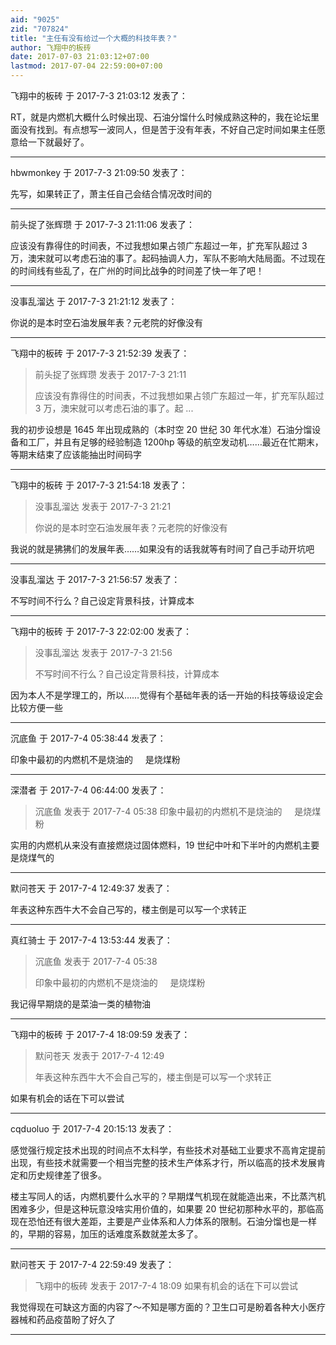```yaml
---
aid: "9025"
zid: "707824"
title: "主任有没有给过一个大概的科技年表？"
author: 飞翔中的板砖
date: 2017-07-03 21:03:12+07:00
lastmod: 2017-07-04 22:59:00+07:00
---
```


飞翔中的板砖 于 2017-7-3 21:03:12 发表了：

RT，就是内燃机大概什么时候出现、石油分馏什么时候成熟这种的，我在论坛里面没有找到。有点想写一波同人，但是苦于没有年表，不好自己定时间如果主任愿意给一下就最好了。

---

hbwmonkey 于 2017-7-3 21:09:50 发表了：

先写，如果转正了，萧主任自己会结合情况改时间的

---

前头捉了张辉瓒 于 2017-7-3 21:11:06 发表了：

应该没有靠得住的时间表，不过我想如果占领广东超过一年，扩充军队超过 3 万，澳宋就可以考虑石油的事了。起码抽调人力，军队不影响大陆局面。不过现在的时间线有些乱了，在广州的时间比战争的时间差了快一年了吧！

---

没事乱溜达 于 2017-7-3 21:21:12 发表了：

你说的是本时空石油发展年表？元老院的好像没有

---

飞翔中的板砖 于 2017-7-3 21:52:39 发表了：

> 前头捉了张辉瓒 发表于 2017-7-3 21:11
>
> 应该没有靠得住的时间表，不过我想如果占领广东超过一年，扩充军队超过 3 万，澳宋就可以考虑石油的事了。起 ...

我的初步设想是 1645 年出现成熟的（本时空 20 世纪 30 年代水准）石油分馏设备和工厂，并且有足够的经验制造 1200hp 等级的航空发动机……最近在忙期末，等期末结束了应该能抽出时间码字

---

飞翔中的板砖 于 2017-7-3 21:54:18 发表了：

> 没事乱溜达 发表于 2017-7-3 21:21
>
> 你说的是本时空石油发展年表？元老院的好像没有

我说的就是狒狒们的发展年表……如果没有的话我就等有时间了自己手动开坑吧

---

没事乱溜达 于 2017-7-3 21:56:57 发表了：

不写时间不行么？自己设定背景科技，计算成本

---

飞翔中的板砖 于 2017-7-3 22:02:00 发表了：

> 没事乱溜达 发表于 2017-7-3 21:56
>
> 不写时间不行么？自己设定背景科技，计算成本

因为本人不是学理工的，所以……觉得有个基础年表的话一开始的科技等级设定会比较方便一些

---

沉底鱼 于 2017-7-4 05:38:44 发表了：

印象中最初的内燃机不是烧油的     是烧煤粉

---

深潜者 于 2017-7-4 06:44:00 发表了：

> 沉底鱼 发表于 2017-7-4 05:38 印象中最初的内燃机不是烧油的     是烧煤粉

实用的内燃机从来没有直接燃烧过固体燃料，19 世纪中叶和下半叶的内燃机主要是烧煤气的

---

默问苍天 于 2017-7-4 12:49:37 发表了：

年表这种东西牛大不会自己写的，楼主倒是可以写一个求转正

---

真红骑士 于 2017-7-4 13:53:44 发表了：

> 沉底鱼 发表于 2017-7-4 05:38
>
> 印象中最初的内燃机不是烧油的     是烧煤粉

我记得早期烧的是菜油一类的植物油

---

飞翔中的板砖 于 2017-7-4 18:09:59 发表了：

> 默问苍天 发表于 2017-7-4 12:49
>
> 年表这种东西牛大不会自己写的，楼主倒是可以写一个求转正

如果有机会的话在下可以尝试

---

cqduoluo 于 2017-7-4 20:15:13 发表了：

感觉强行规定技术出现的时间点不太科学，有些技术对基础工业要求不高肯定提前出现，有些技术就需要一个相当完整的技术生产体系才行，所以临高的技术发展肯定和历史规律差了很多。

楼主写同人的话，内燃机要什么水平的？早期煤气机现在就能造出来，不比蒸汽机困难多少，但是这种玩意没啥实用价值的，如果要 20 世纪初那种水平的，那临高现在恐怕还有很大差距，主要是产业体系和人力体系的限制。石油分馏也是一样的，早期的容易，加压的话难度系数就差太多了。

---

默问苍天 于 2017-7-4 22:59:49 发表了：

> 飞翔中的板砖 发表于 2017-7-4 18:09 如果有机会的话在下可以尝试

我觉得现在可缺这方面的内容了～不知是哪方面的？卫生口可是盼着各种大小医疗器械和药品疫苗盼了好久了

---
